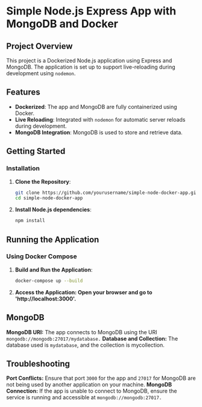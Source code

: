 # Simple Node.js Express App with MongoDB and Docker

## Project Overview

This project is a Dockerized Node.js application using Express and MongoDB. The application is set up to support live-reloading during development using `nodemon`.

## Features

- **Dockerized**: The app and MongoDB are fully containerized using Docker.
- **Live Reloading**: Integrated with `nodemon` for automatic server reloads during development.
- **MongoDB Integration**: MongoDB is used to store and retrieve data.

## Getting Started

### Installation

1. **Clone the Repository**:
   ```bash
   git clone https://github.com/yourusername/simple-node-docker-app.git
   cd simple-node-docker-app

2. **Install Node.js dependencies**:
    ```bash
    npm install

## Running the Application

### Using Docker Compose

1. **Build and Run the Application**:
    ```bash
    docker-compose up --build

2. **Access the Application: Open your browser and go to 'http://localhost:3000'.**

## MongoDB
**MongoDB URI:** The app connects to MongoDB using the URI `mongodb://mongodb:27017/mydatabase.`
**Database and Collection:** The database used is `mydatabase`, and the collection is mycollection.

## Troubleshooting
**Port Conflicts:** Ensure that port `3000` for the app and `27017` for MongoDB are not being used by another application on your machine.
**MongoDB Connection:** If the app is unable to connect to MongoDB, ensure the service is running and accessible at `mongodb://mongodb:27017.`